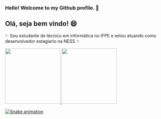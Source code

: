 ### Hello! Welcome to my Github profile. 👋
## Olá, seja bem vindo! 😄

✨ Sou estudante de técnico em informática no IFPE e estou atuando como desenvolvedor estagiario na NESS ✨



<div>
<a href="https://github.com/MatteusSoarees">
<img height="180em" src="https://github-readme-stats.vercel.app/api/top-langs/?username=MatteusSoarees&layout=compact&langs_count=7&theme=dracula"/>
<img height="180em" src="https://github-readme-stats.vercel.app/api?username=MatteusSoarees&show_icons=true&theme=dracula&include_all_commits=true&count_private=true"/>
</div>

  
![Snake animation](https://github.com/MatteusSoarees/MatteusSoarees/blob/output/github-contribution-grid-snake.svg)
